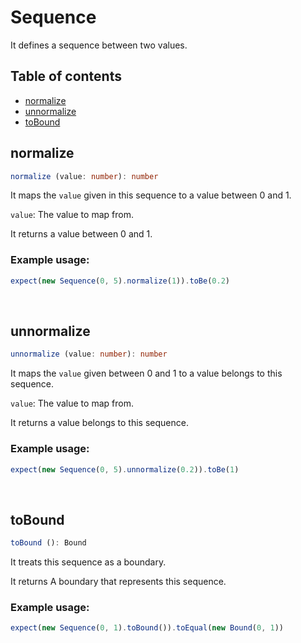# Sequence
It defines a sequence between two values.

## Table of contents
- [normalize](https://github.com/ii887522/hydro/blob/master/docs/struct/Sequence.md#normalize)
- [unnormalize](https://github.com/ii887522/hydro/blob/master/docs/struct/Sequence.md#unnormalize)
- [toBound](https://github.com/ii887522/hydro/blob/master/docs/struct/Sequence.md#toBound)

## **normalize**
```ts
normalize (value: number): number
```
It maps the `value` given in this sequence to a value between 0 and 1.

`value`: The value to map from.

It returns a value between 0 and 1.

### **Example usage:**
```ts
expect(new Sequence(0, 5).normalize(1)).toBe(0.2)
```
<br />

## **unnormalize**
```ts
unnormalize (value: number): number
```
It maps the `value` given between 0 and 1 to a value belongs to this sequence.

`value`: The value to map from.

It returns a value belongs to this sequence.

### **Example usage:**
```ts
expect(new Sequence(0, 5).unnormalize(0.2)).toBe(1)
```
<br />

## **toBound**
```ts
toBound (): Bound
```
It treats this sequence as a boundary.

It returns A boundary that represents this sequence.

### **Example usage:**
```ts
expect(new Sequence(0, 1).toBound()).toEqual(new Bound(0, 1))
```
<br />
